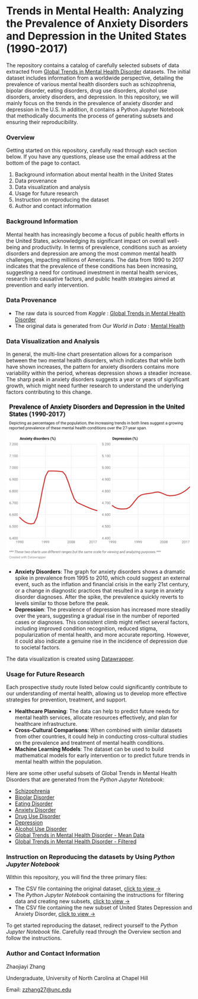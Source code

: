 # Trends in Mental Health: Analyzing the Prevalence of Anxiety Disorders and Depression in the United States (1990-2017)
The repository contains a catalog of carefully selected subsets of data extracted from [Global Trends in Mental Health Disorder](https://www.kaggle.com/datasets/thedevastator/uncover-global-trends-in-mental-health-disorder) datasets. The initial dataset includes information from a worldwide perspective, detailing the prevalence of various mental health disorders such as schizophrenia, bipolar disorder, eating disorders, drug use disorders, alcohol use disorders, anxiety disorders, and depression. In this repository, we will mainly focus on the trends in the prevalence of anxiety disorder and depression in the U.S. In addition, it contains a Python Jupyter Notebook that methodically documents the process of generating subsets and ensuring their reproducibility. 

### Overview
Getting started on this repository, carefully read through each section below. If you have any questions, please use the email address at the bottom of the page to contact.
1. Background information about mental health in the United States
2. Data provenance
3. Data visualization and analysis
4. Usage for future research
5. Instruction on reproducing the dataset
6. Author and contact information

### Background Information
Mental health has increasingly become a focus of public health efforts in the United States, acknowledging its significant impact on overall well-being and productivity. In terms of prevalence, conditions such as anxiety disorders and depression are among the most common mental health challenges, impacting millions of Americans. The data from 1990 to 2017 indicates that the prevalence of these conditions has been increasing, suggesting a need for continued investment in mental health services, research into causative factors, and public health strategies aimed at prevention and early intervention.

### Data Provenance
- The raw data is sourced from _Kaggle_ :
[Global Trends in Mental Health Disorder
](https://www.kaggle.com/datasets/thedevastator/uncover-global-trends-in-mental-health-disorder)
- The original data is generated from _Our World in Data_ : [Mental Health](https://ourworldindata.org/mental-health)

### Data Visualization and Analysis

In general, the multi-line chart presentation allows for a comparison between the two mental health disorders, which indicates that while both have shown increases, the pattern for anxiety disorders contains more variability within the period, whereas depression shows a steadier increase. The sharp peak in anxiety disorders suggests a year or years of significant growth, which might need further research to understand the underlying factors contributing to this change.

![data-viz](https://github.com/zzhang2027/Anxiety_Depression_U.S./blob/main/data_visual/Prevalence_of_Anxiety_Depression_U.S..png)

- __Anxiety Disorders__: The graph for anxiety disorders shows a dramatic spike in prevalence from 1995 to 2010, which could suggest an external event, such as the inflation and financial crisis in the early 21st century, or a change in diagnostic practices that resulted in a surge in anxiety disorder diagnoses. After the spike, the prevalence quickly reverts to levels similar to those before the peak.
- __Depression__: The prevalence of depression has increased more steadily over the years, suggesting a gradual rise in the number of reported cases or diagnoses. This consistent climb might reflect several factors, including improved condition recognition, reduced stigma, popularization of mental health, and more accurate reporting. However, it could also indicate a genuine rise in the incidence of depression due to societal factors.

The data visualization is created using [Datawrapper](https://www.datawrapper.de/). 

### Usage for Future Research

Each prospective study route listed below could significantly contribute to our understanding of mental health,  allowing us to develop more effective strategies for prevention, treatment, and support.
- **Healthcare Planning**: The data can help to predict future needs for mental health services, allocate resources effectively, and plan for healthcare infrastructure.
- **Cross-Cultural Comparisons**: When combined with similar datasets from other countries, it could help in conducting cross-cultural studies on the prevalence and treatment of mental health conditions.
- **Machine Learning Models**: The dataset can be used to build mathematical models for early intervention or to predict future trends in mental health within the population.

Here are some other useful subsets of Global Trends in Mental Health Disorders that are generated from the _Python Jupyter Notebook_:
- [Schizophrenia](https://github.com/zzhang2027/Anxiety_Depression_U.S./blob/main/csv/Schizophrenia.csv)
- [Bipolar Disorder](https://github.com/zzhang2027/Anxiety_Depression_U.S./blob/main/csv/Bipolar_Disorder.csv)
- [Eating Disorder](https://github.com/zzhang2027/Anxiety_Depression_U.S./blob/main/csv/Eating_Disorder.csv)
- [Anxiety Disorder](https://github.com/zzhang2027/Anxiety_Depression_U.S./blob/main/csv/Anxiety_Disorder.csv)
- [Drug Use Disorder](https://github.com/zzhang2027/Anxiety_Depression_U.S./blob/main/csv/Drug_Use_Disorder.csv)
- [Depression](https://github.com/zzhang2027/Anxiety_Depression_U.S./blob/main/csv/Depression.csv)
- [Alcohol Use Disorder](https://github.com/zzhang2027/Anxiety_Depression_U.S./blob/main/csv/Alcohol_Use_Disorder.csv)
- [Global Trends in Mental Health Disorder - Mean Data](https://github.com/zzhang2027/Anxiety_Depression_U.S./blob/main/csv/Mean_Data.csv)
- [Global Trends in Mental Health Disorder - Filtered](https://github.com/zzhang2027/Anxiety_Depression_U.S./blob/main/csv/filtered.csv)

  
### Instruction on Reproducing the datasets by Using _Python Jupyter Notebook_
Within this repository, you will find the three primary files:
- The CSV file containing the original dataset, [click to view ->](https://github.com/zzhang2027/Anxiety_Depression_U.S./blob/main/Mental%20health%20Depression%20disorder%20Data.csv)
- The _Python Jupyter Notebook_ containing the instructions for filtering data and creating new subsets, [click to view ->](https://github.com/zzhang2027/Anxiety_Depression_U.S./blob/main/Zhang_unit_project.ipynb)
- The CSV file containing the new subset of United States Depression and Anxiety Disorder, [click to view ->](https://github.com/zzhang2027/Anxiety_Depression_U.S./blob/main/US_Anxiety_Depression.csv)

To get started reproducing the dataset, redirect yourself to the _Python Jupyter Notebook_ file. Carefully read through the Overview section and follow the instructions. 

### Author and Contact Information
Zhaojiayi Zhang

Undergraduate, University of North Carolina at Chapel Hill

Email: zzhang27@unc.edu
